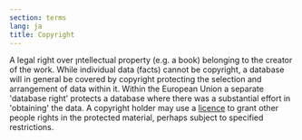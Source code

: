 ```yaml
---
section: terms
lang: ja
title: Copyright
---
```


A legal right over ןntellectual property (e.g. a book) belonging to the creator of the work. While individual data (facts) cannot be copyright, a database will in general be covered by copyright protecting the selection and arrangement of data within it. Within the European Union a separate 'database right' protects a database where there was a substantial effort in 'obtaining' the data. A copyright holder may use a [licence](/glossary/en/terms/licence/) to grant other people rights in the protected material, perhaps subject to specified restrictions.
